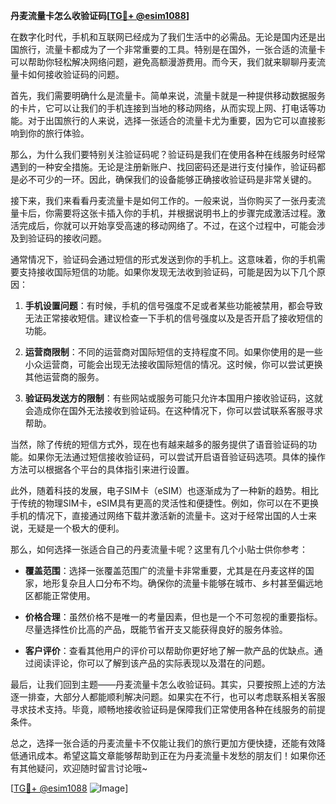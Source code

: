 **丹麦流量卡怎么收验证码[[TG💪+ @esim1088](https://t.me/s/esim1088)]**

在数字化时代，手机和互联网已经成为了我们生活中的必需品。无论是国内还是出国旅行，流量卡都成为了一个非常重要的工具。特别是在国外，一张合适的流量卡可以帮助你轻松解决网络问题，避免高额漫游费用。而今天，我们就来聊聊丹麦流量卡如何接收验证码的问题。

首先，我们需要明确什么是流量卡。简单来说，流量卡就是一种提供移动数据服务的卡片，它可以让我们的手机连接到当地的移动网络，从而实现上网、打电话等功能。对于出国旅行的人来说，选择一张适合的流量卡尤为重要，因为它可以直接影响到你的旅行体验。

那么，为什么我们要特别关注验证码呢？验证码是我们在使用各种在线服务时经常遇到的一种安全措施。无论是注册新账户、找回密码还是进行支付操作，验证码都是必不可少的一环。因此，确保我们的设备能够正确接收验证码是非常关键的。

接下来，我们来看看丹麦流量卡是如何工作的。一般来说，当你购买了一张丹麦流量卡后，你需要将这张卡插入你的手机，并根据说明书上的步骤完成激活过程。激活完成后，你就可以开始享受高速的移动网络了。不过，在这个过程中，可能会涉及到验证码的接收问题。

通常情况下，验证码会通过短信的形式发送到你的手机上。这意味着，你的手机需要支持接收国际短信的功能。如果你发现无法收到验证码，可能是因为以下几个原因：

1. **手机设置问题**：有时候，手机的信号强度不足或者某些功能被禁用，都会导致无法正常接收短信。建议检查一下手机的信号强度以及是否开启了接收短信的功能。

2. **运营商限制**：不同的运营商对国际短信的支持程度不同。如果你使用的是一些小众运营商，可能会出现无法接收国际短信的情况。这时候，你可以尝试更换其他运营商的服务。

3. **验证码发送方的限制**：有些网站或服务可能只允许本国用户接收验证码，这就会造成你在国外无法接收到验证码。在这种情况下，你可以尝试联系客服寻求帮助。

当然，除了传统的短信方式外，现在也有越来越多的服务提供了语音验证码的功能。如果你无法通过短信接收验证码，可以尝试开启语音验证码选项。具体的操作方法可以根据各个平台的具体指引来进行设置。

此外，随着科技的发展，电子SIM卡（eSIM）也逐渐成为了一种新的趋势。相比于传统的物理SIM卡，eSIM具有更高的灵活性和便捷性。例如，你可以在不更换手机的情况下，直接通过网络下载并激活新的流量卡。这对于经常出国的人士来说，无疑是一个极大的便利。

那么，如何选择一张适合自己的丹麦流量卡呢？这里有几个小贴士供你参考：

- **覆盖范围**：选择一张覆盖范围广的流量卡非常重要，尤其是在丹麦这样的国家，地形复杂且人口分布不均。确保你的流量卡能够在城市、乡村甚至偏远地区都能正常使用。
  
- **价格合理**：虽然价格不是唯一的考量因素，但也是一个不可忽视的重要指标。尽量选择性价比高的产品，既能节省开支又能获得良好的服务体验。

- **客户评价**：查看其他用户的评价可以帮助你更好地了解一款产品的优缺点。通过阅读评论，你可以了解到该产品的实际表现以及潜在的问题。

最后，让我们回到主题——丹麦流量卡怎么收验证码。其实，只要按照上述的方法逐一排查，大部分人都能顺利解决问题。如果实在不行，也可以考虑联系相关客服寻求技术支持。毕竟，顺畅地接收验证码是保障我们正常使用各种在线服务的前提条件。

总之，选择一张合适的丹麦流量卡不仅能让我们的旅行更加方便快捷，还能有效降低通讯成本。希望这篇文章能够帮助到正在为丹麦流量卡发愁的朋友们！如果你还有其他疑问，欢迎随时留言讨论哦~

[[TG💪+ @esim1088](https://t.me/s/esim1088) ![Image](https://i.postimg.cc/4NQfJmqS/Snipaste-2025-05-13-00-14-12.png)]